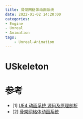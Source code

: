 ```yaml
---
title: 骨架网格体动画系统
date: 2022-01-02 14:20:00
categories:
- Engine
- Unreal
- Animation
tags:
    - Unreal-Animation
---
```

# USkeleton

# 参考
- [1] [UE4 动画系统 源码及原理剖析](https://blog.csdn.net/qq_23030843/article/details/109103433)
- [2] [骨架网格体动画系统](https://docs.unrealengine.com/5.3/zh-CN/skeletal-mesh-animation-system-in-unreal-engine/)
